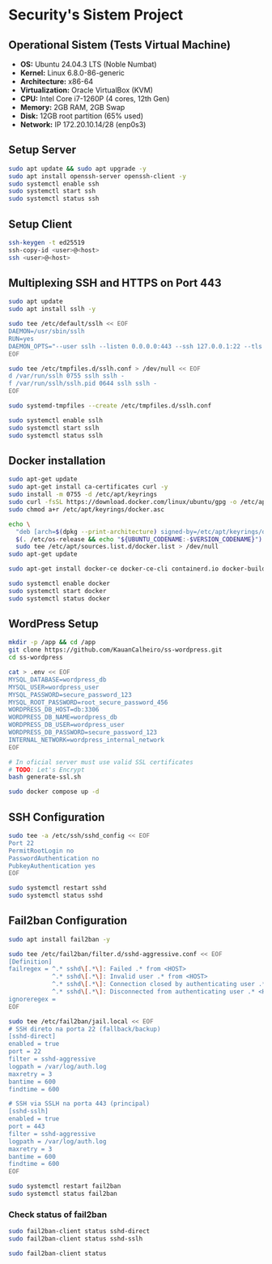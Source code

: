 # Security's Sistem Project

## Operational Sistem (Tests Virtual Machine)

- **OS:** Ubuntu 24.04.3 LTS (Noble Numbat)
- **Kernel:** Linux 6.8.0-86-generic
- **Architecture:** x86-64
- **Virtualization:** Oracle VirtualBox (KVM)
- **CPU:** Intel Core i7-1260P (4 cores, 12th Gen)
- **Memory:** 2GB RAM, 2GB Swap
- **Disk:** 12GB root partition (65% used)
- **Network:** IP 172.20.10.14/28 (enp0s3)

## Setup Server

```bash
sudo apt update && sudo apt upgrade -y
sudo apt install openssh-server openssh-client -y
sudo systemctl enable ssh
sudo systemctl start ssh
sudo systemctl status ssh
```


## Setup Client

```bash
ssh-keygen -t ed25519
ssh-copy-id <user>@<host>
ssh <user>@<host>
```

## Multiplexing SSH and HTTPS on Port 443

```bash
sudo apt update
sudo apt install sslh -y

sudo tee /etc/default/sslh << EOF
DAEMON=/usr/sbin/sslh
RUN=yes
DAEMON_OPTS="--user sslh --listen 0.0.0.0:443 --ssh 127.0.0.1:22 --tls 127.0.0.1:8443 --pidfile /var/run/sslh/sslh.pid"
EOF

sudo tee /etc/tmpfiles.d/sslh.conf > /dev/null << EOF
d /var/run/sslh 0755 sslh sslh -
f /var/run/sslh/sslh.pid 0644 sslh sslh -
EOF

sudo systemd-tmpfiles --create /etc/tmpfiles.d/sslh.conf

sudo systemctl enable sslh
sudo systemctl start sslh
sudo systemctl status sslh
```

## Docker installation

```bash
sudo apt-get update
sudo apt-get install ca-certificates curl -y
sudo install -m 0755 -d /etc/apt/keyrings
sudo curl -fsSL https://download.docker.com/linux/ubuntu/gpg -o /etc/apt/keyrings/docker.asc
sudo chmod a+r /etc/apt/keyrings/docker.asc

echo \
  "deb [arch=$(dpkg --print-architecture) signed-by=/etc/apt/keyrings/docker.asc] https://download.docker.com/linux/ubuntu \
  $(. /etc/os-release && echo "${UBUNTU_CODENAME:-$VERSION_CODENAME}") stable" | \
  sudo tee /etc/apt/sources.list.d/docker.list > /dev/null
sudo apt-get update

sudo apt-get install docker-ce docker-ce-cli containerd.io docker-buildx-plugin docker-compose-plugin -y

sudo systemctl enable docker
sudo systemctl start docker
sudo systemctl status docker
```

## WordPress Setup

<!-- > **Note:** Check port 80 is free

```bash
sudo lsof -i :80
```

--- -->

```bash
mkdir -p /app && cd /app
git clone https://github.com/KauanCalheiro/ss-wordpress.git
cd ss-wordpress

cat > .env << EOF
MYSQL_DATABASE=wordpress_db
MYSQL_USER=wordpress_user
MYSQL_PASSWORD=secure_password_123
MYSQL_ROOT_PASSWORD=root_secure_password_456
WORDPRESS_DB_HOST=db:3306
WORDPRESS_DB_NAME=wordpress_db
WORDPRESS_DB_USER=wordpress_user
WORDPRESS_DB_PASSWORD=secure_password_123
INTERNAL_NETWORK=wordpress_internal_network
EOF

# In oficial server must use valid SSL certificates
# TODO: Let's Encrypt
bash generate-ssl.sh

sudo docker compose up -d
```

## SSH Configuration

```bash
sudo tee -a /etc/ssh/sshd_config << EOF
Port 22
PermitRootLogin no
PasswordAuthentication no
PubkeyAuthentication yes
EOF

sudo systemctl restart sshd
sudo systemctl status sshd
```

## Fail2ban Configuration

```bash
sudo apt install fail2ban -y

sudo tee /etc/fail2ban/filter.d/sshd-aggressive.conf << EOF
[Definition]
failregex = ^.* sshd\[.*\]: Failed .* from <HOST>
            ^.* sshd\[.*\]: Invalid user .* from <HOST>
            ^.* sshd\[.*\]: Connection closed by authenticating user .* <HOST> port .* \[preauth\]
            ^.* sshd\[.*\]: Disconnected from authenticating user .* <HOST> port .* \[preauth\]
ignoreregex =
EOF

sudo tee /etc/fail2ban/jail.local << EOF
# SSH direto na porta 22 (fallback/backup)
[sshd-direct]
enabled = true
port = 22
filter = sshd-aggressive
logpath = /var/log/auth.log
maxretry = 3
bantime = 600
findtime = 600

# SSH via SSLH na porta 443 (principal)
[sshd-sslh]
enabled = true
port = 443
filter = sshd-aggressive
logpath = /var/log/auth.log
maxretry = 3
bantime = 600
findtime = 600
EOF

sudo systemctl restart fail2ban
sudo systemctl status fail2ban
```

### Check status of fail2ban

```bash
sudo fail2ban-client status sshd-direct
sudo fail2ban-client status sshd-sslh

sudo fail2ban-client status
```